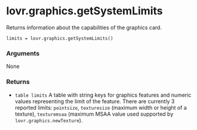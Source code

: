 <!--
category: reference
-->

lovr.graphics.getSystemLimits
===

Returns information about the capabilities of the graphics card.

    limits = lovr.graphics.getSystemLimits()

### Arguments

None

### Returns

- `table limits` A table with string keys for graphics features and numeric values representing the
  limit of the feature.  There are currently 3 reported limits: `pointsize`, `texturesize` (maximum
  width or height of a texture), `texturemsaa` (maximum MSAA value used supported by
  `lovr.graphics.newTexture`).
